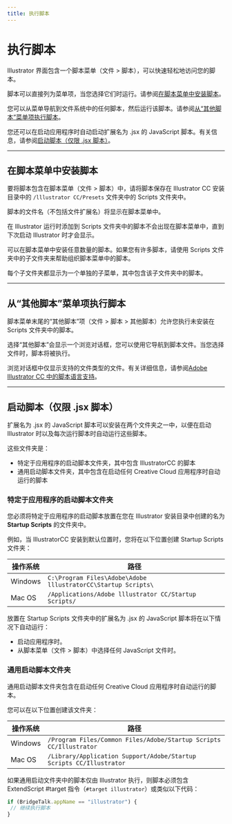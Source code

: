 ```yaml
---
title: 执行脚本
---
```

# 执行脚本

Illustrator 界面包含一个脚本菜单（文件 > 脚本），可以快速轻松地访问您的脚本。

脚本可以直接列为菜单项，当您选择它们时运行。请参阅[在脚本菜单中安装脚本](#installing-scripts-in-the-scripts-menu)。

您可以从菜单导航到文件系统中的任何脚本，然后运行该脚本。请参阅[从“其他脚本”菜单项执行脚本](#executing-scripts-from-the-other-scripts-menu-item)。

您还可以在启动应用程序时自动启动扩展名为 .jsx 的 JavaScript 脚本。有关信息，请参阅[启动脚本（仅限 .jsx 脚本）](#startup-scripts-jsx-scripts-only)。

---

## 在脚本菜单中安装脚本

要将脚本包含在脚本菜单（文件 > 脚本）中，请将脚本保存在 Illustrator CC 安装目录中的 `/lllustrator CC/Presets` 文件夹中的 Scripts 文件夹中。

脚本的文件名（不包括文件扩展名）将显示在脚本菜单中。

在 Illustrator 运行时添加到 Scripts 文件夹中的脚本不会出现在脚本菜单中，直到下次启动 Illustrator 时才会显示。

可以在脚本菜单中安装任意数量的脚本。如果您有许多脚本，请使用 Scripts 文件夹中的子文件夹来帮助组织脚本菜单中的脚本。

每个子文件夹都显示为一个单独的子菜单，其中包含该子文件夹中的脚本。

---

## 从“其他脚本”菜单项执行脚本

脚本菜单末尾的“其他脚本”项（文件 > 脚本 > 其他脚本）允许您执行未安装在 Scripts 文件夹中的脚本。

选择“其他脚本”会显示一个浏览对话框，您可以使用它导航到脚本文件。当您选择文件时，脚本将被执行。

浏览对话框中仅显示支持的文件类型的文件。有关详细信息，请参阅[Adobe Illustrator CC 中的脚本语言支持](../scriptingLanguageSupport#scripting-language-support-in-adobe-illustrator-cc)。

---

## 启动脚本（仅限 .jsx 脚本）

扩展名为 .jsx 的 JavaScript 脚本可以安装在两个文件夹之一中，以便在启动 Illustrator 时以及每次运行脚本时自动运行这些脚本。

这些文件夹是：

- 特定于应用程序的启动脚本文件夹，其中包含 IllustratorCC 的脚本
- 通用启动脚本文件夹，其中包含在启动任何 Creative Cloud 应用程序时自动运行的脚本

### 特定于应用程序的启动脚本文件夹

您必须将特定于应用程序的启动脚本放置在您在 Illustrator 安装目录中创建的名为 **Startup Scripts** 的文件夹中。

例如，当 IllustratorCC 安装到默认位置时，您将在以下位置创建 Startup Scripts 文件夹：

| 操作系统 | 路径 |
| --- | --- |
| Windows | `C:\Program Files\Adobe\Adobe lllustratorCC\Startup Scripts\` |
| Mac OS | `/Applications/Adobe lllustrator CC/Startup Scripts/` |

放置在 Startup Scripts 文件夹中的扩展名为 .jsx 的 JavaScript 脚本将在以下情况下自动运行：

- 启动应用程序时。
- 从脚本菜单（文件 > 脚本）中选择任何 JavaScript 文件时。

### 通用启动脚本文件夹

通用启动脚本文件夹包含在启动任何 Creative Cloud 应用程序时自动运行的脚本。

您可以在以下位置创建该文件夹：

| 操作系统 | 路径 |
| --- | --- |
| Windows | `/Program Files/Common Files/Adobe/Startup Scripts CC/Illustrator` |
| Mac OS | `/Library/Application Support/Adobe/Startup Scripts CC/Illustrator` |

如果通用启动文件夹中的脚本仅由 Illustrator 执行，则脚本必须包含 ExtendScript #target 指令（`#target illustrator`）或类似以下代码：

```javascript
if (BridgeTalk.appName == "illustrator") {
 // 继续执行脚本
}
```
